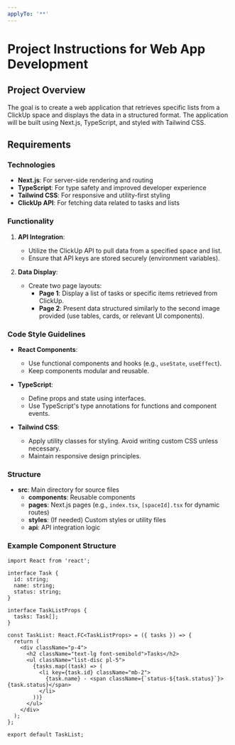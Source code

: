 ```yaml
---
applyTo: '**'
---
```

# Project Instructions for Web App Development

## Project Overview
The goal is to create a web application that retrieves specific lists from a ClickUp space and displays the data in a structured format. The application will be built using Next.js, TypeScript, and styled with Tailwind CSS.

## Requirements

### Technologies
- **Next.js**: For server-side rendering and routing
- **TypeScript**: For type safety and improved developer experience
- **Tailwind CSS**: For responsive and utility-first styling
- **ClickUp API**: For fetching data related to tasks and lists

### Functionality
1. **API Integration**:
   - Utilize the ClickUp API to pull data from a specified space and list.
   - Ensure that API keys are stored securely (environment variables).

2. **Data Display**:
   - Create two page layouts:
     - **Page 1**: Display a list of tasks or specific items retrieved from ClickUp.
     - **Page 2**: Present data structured similarly to the second image provided (use tables, cards, or relevant UI components).

### Code Style Guidelines
- **React Components**:
  - Use functional components and hooks (e.g., `useState`, `useEffect`).
  - Keep components modular and reusable.
  
- **TypeScript**:
  - Define props and state using interfaces.
  - Use TypeScript's type annotations for functions and component events.

- **Tailwind CSS**:
  - Apply utility classes for styling. Avoid writing custom CSS unless necessary.
  - Maintain responsive design principles.

### Structure
- **src**: Main directory for source files
  - **components**: Reusable components
  - **pages**: Next.js pages (e.g., `index.tsx`, `[spaceId].tsx` for dynamic routes)
  - **styles**: (If needed) Custom styles or utility files
  - **api**: API integration logic

### Example Component Structure
```tsx  
import React from 'react';  

interface Task {  
  id: string;  
  name: string;  
  status: string;  
}  

interface TaskListProps {  
  tasks: Task[];  
}  

const TaskList: React.FC<TaskListProps> = ({ tasks }) => {  
  return (  
    <div className="p-4">  
      <h2 className="text-lg font-semibold">Tasks</h2>  
      <ul className="list-disc pl-5">  
        {tasks.map((task) => (  
          <li key={task.id} className="mb-2">  
            {task.name} - <span className={`status-${task.status}`}>{task.status}</span>  
          </li>  
        ))}  
      </ul>  
    </div>  
  );  
};  

export default TaskList;  